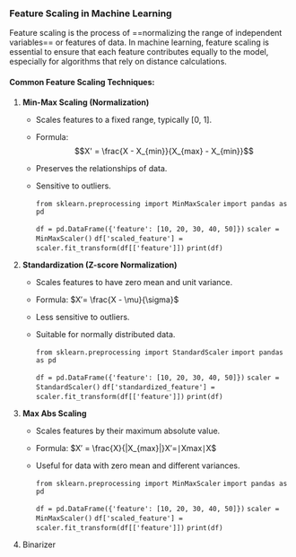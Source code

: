 ### Feature Scaling in Machine Learning

Feature scaling is the process of ==normalizing the range of independent variables== or features of data. In machine learning, feature scaling is essential to ensure that each feature contributes equally to the model, especially for algorithms that rely on distance calculations.

#### Common Feature Scaling Techniques:

1. **Min-Max Scaling (Normalization)**
    
    - Scales features to a fixed range, typically [0, 1].
    - Formula: $$X' = \frac{X - X_{min}}{X_{max} - X_{min}}$$
    - Preserves the relationships of data.
    - Sensitive to outliers.

		`from sklearn.preprocessing import MinMaxScaler`
		`import pandas as pd`
		
		`df = pd.DataFrame({'feature': [10, 20, 30, 40, 50]})`
		`scaler = MinMaxScaler()`
		`df['scaled_feature'] = scaler.fit_transform(df[['feature']])`
		`print(df)`

2. **Standardization (Z-score Normalization)**

	- Scales features to have zero mean and unit variance.
	- Formula:
				 $X′= \frac{X - \mu}{\sigma}$
	- Less sensitive to outliers.
	- Suitable for normally distributed data.

		`from sklearn.preprocessing import StandardScaler`
		`import pandas as pd`
		
		`df = pd.DataFrame({'feature': [10, 20, 30, 40, 50]})`
		`scaler = StandardScaler()`
		`df['standardized_feature'] = scaler.fit_transform(df[['feature']])`
		`print(df)`

3. **Max Abs Scaling**

	- Scales features by their maximum absolute value.
	- Formula: $X′ = \frac{X}{|X_{max}|}X′=∣Xmax​∣X​$
	- Useful for data with zero mean and different variances.

		`from sklearn.preprocessing import MinMaxScaler`
		`import pandas as pd`
		
		`df = pd.DataFrame({'feature': [10, 20, 30, 40, 50]})`
		`scaler = MinMaxScaler()`
		`df['scaled_feature'] = scaler.fit_transform(df[['feature']])`
		`print(df)`

4. Binarizer